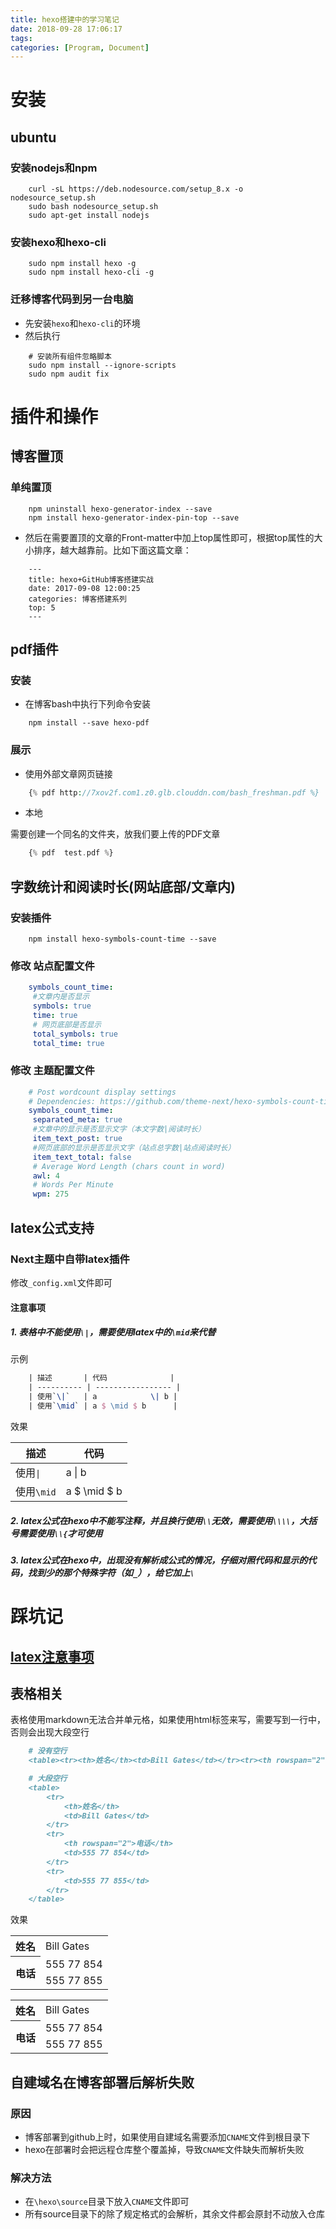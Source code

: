 ```yaml
---
title: hexo搭建中的学习笔记
date: 2018-09-28 17:06:17
tags:
categories: [Program, Document]
---
```


# 安装

## ubuntu

### 安装nodejs和npm

```shell
    curl -sL https://deb.nodesource.com/setup_8.x -o nodesource_setup.sh
    sudo bash nodesource_setup.sh
    sudo apt-get install nodejs
```

### 安装hexo和hexo-cli

```shell
    sudo npm install hexo -g
    sudo npm install hexo-cli -g
```

### 迁移博客代码到另一台电脑

- 先安装`hexo`和`hexo-cli`的环境
- 然后执行

```shell
    # 安装所有组件忽略脚本
    sudo npm install --ignore-scripts
    sudo npm audit fix
```

# 插件和操作

## 博客置顶

### 单纯置顶

```shell
    npm uninstall hexo-generator-index --save
    npm install hexo-generator-index-pin-top --save
```

- 然后在需要置顶的文章的Front-matter中加上top属性即可，根据top属性的大小排序，越大越靠前。比如下面这篇文章：

```
    ---
    title: hexo+GitHub博客搭建实战
    date: 2017-09-08 12:00:25
    categories: 博客搭建系列
    top: 5
    ---
```

## pdf插件

### 安装

- 在博客bash中执行下列命令安装

```shell
    npm install --save hexo-pdf
```

### 展示

- 使用外部文章网页链接

```php
    {% pdf http://7xov2f.com1.z0.glb.clouddn.com/bash_freshman.pdf %}
```

- 本地

需要创建一个同名的文件夹，放我们要上传的PDF文章

```php
    {% pdf  test.pdf %}
```

## 字数统计和阅读时长(网站底部/文章内)

### 安装插件

```shell
    npm install hexo-symbols-count-time --save
```

### 修改 站点配置文件

```yml
    symbols_count_time:
     #文章内是否显示
     symbols: true
     time: true
     # 网页底部是否显示
     total_symbols: true
     total_time: true
```

### 修改 主题配置文件

```yml
    # Post wordcount display settings
    # Dependencies: https://github.com/theme-next/hexo-symbols-count-time
    symbols_count_time:
     separated_meta: true
     #文章中的显示是否显示文字（本文字数|阅读时长）
     item_text_post: true
     #网页底部的显示是否显示文字（站点总字数|站点阅读时长）
     item_text_total: false
     # Average Word Length (chars count in word)
     awl: 4
     # Words Per Minute
     wpm: 275
```

## latex公式支持

### Next主题中自带latex插件

修改`_config.xml`文件即可

#### <span id = "latex">注意事项</span>

##### 1. 表格中不能使用`\|`，需要使用latex中的`\mid`来代替

示例

```latex
    | 描述       | 代码              |
    | ---------- | ----------------- |
    | 使用`\|`   | a            \| b |
    | 使用`\mid` | a $ \mid $ b      |
```

效果

| 描述       | 代码              |
| ---------- | ----------------- |
| 使用`\|`   | a            \| b |
| 使用`\mid` | a $ \mid $ b      |

##### 2. latex公式在hexo中不能写注释，并且换行使用`\\`无效，需要使用`\\\\`，大括号需要使用`\\{`才可使用

##### 3. latex公式在hexo中，出现没有解析成公式的情况，仔细对照代码和显示的代码，找到少的那个特殊字符（如`_`），给它加上`\`

# 踩坑记

## [latex注意事项](#latex)

## 表格相关

表格使用markdown无法合并单元格，如果使用html标签来写，需要写到一行中，否则会出现大段空行

```markdown
    # 没有空行
    <table><tr><th>姓名</th><td>Bill Gates</td></tr><tr><th rowspan="2">电话</th><td>555 77 854</td></tr><tr><td>555 77 855</td></tr></table>

    # 大段空行
    <table>
        <tr>
            <th>姓名</th>
            <td>Bill Gates</td>
        </tr>
        <tr>
            <th rowspan="2">电话</th>
            <td>555 77 854</td>
        </tr>
        <tr>
            <td>555 77 855</td>
        </tr>
    </table>
```

效果

<table><tr><th>姓名</th><td>Bill Gates</td></tr><tr><th rowspan="2">电话</th><td>555 77 854</td></tr><tr><td>555 77 855</td></tr></table>

<table>
    <tr>
        <th>姓名</th>
        <td>Bill Gates</td>
    </tr>
    <tr>
        <th rowspan="2">电话</th>
        <td>555 77 854</td>
    </tr>
    <tr>
        <td>555 77 855</td>
    </tr>
</table>

## 自建域名在博客部署后解析失败

### 原因

- 博客部署到github上时，如果使用自建域名需要添加`CNAME`文件到根目录下
- hexo在部署时会把远程仓库整个覆盖掉，导致`CNAME`文件缺失而解析失败

### 解决方法

- 在`\hexo\source`目录下放入`CNAME`文件即可
- 所有source目录下的除了规定格式的会解析，其余文件都会原封不动放入仓库
